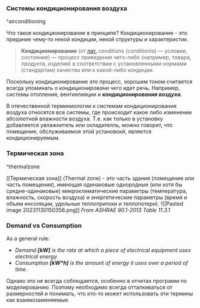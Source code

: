 ### Системы кондиционирования воздуха 
^airconditioning

Что такое кондиционирование в принципе? Кондиционирование - это придание чему-то некой кондиции, некой структуры и характеристик.

>**Кондиционирование** (от [лат.](https://ru.wikipedia.org/wiki/%D0%9B%D0%B0%D1%82%D0%B8%D0%BD%D1%81%D0%BA%D0%B8%D0%B9_%D1%8F%D0%B7%D1%8B%D0%BA "Латинский язык") conditions (conditionis) — условие, состояние) — процесс приведения чего-либо (например, товара, продукта, изделия) в соответствии с установленными нормами (стандартам) качества или к какой-либо кондиции.

Поскольку кондиционирование это процесс, хорошим тоном считается всегда упоминать *о кондиционировани чего* идет речь. 
Например, системы отопления, вентиялияции и ***кондиционирования воздуха***.

В отечественной терминиологии к системам кондиционирования воздуха относятся все системы, где происходит какое либо изменение абсолютной влажности воздуха. Т.е. как только в установку добавляется увлажнитель или охладителль, можно говорит, что помещение, обслуживаемое этой установокй, является кондиционируемым.  

### Термическая зона
^thermalzone

[[Термическая зона]] (Thermal zone) - это часть здания (помещение или часть помещения), имеющая одинаковые однородные (или хотя бы средне-одинаковые) микроклиматические параметры (температура, влажность, скорость воздуха) и энергетические параметры (время и объем инсоляции, удельные теплопритоки и теплопотери).
![[Pasted image 20231130150356.png]]
*From ASHRAE 90.1-2013 Table 11.3.1*



### Demand vs Consumption
As a general rule: 
- *Demand **[kW]** is the rate at which a piece of electrical equipment uses electrical energy.* 
- *Consumption **[kW\*h]** is the amount of energy it uses over a period of time*.

Однако это не всегда соблюдается, особенно в отчетах программ по моделированию. Поэтому необходимо всегда отталкиваться от размерностей и понимать, что кто-то может использовать эти термины как взаимозаменяемые. 





